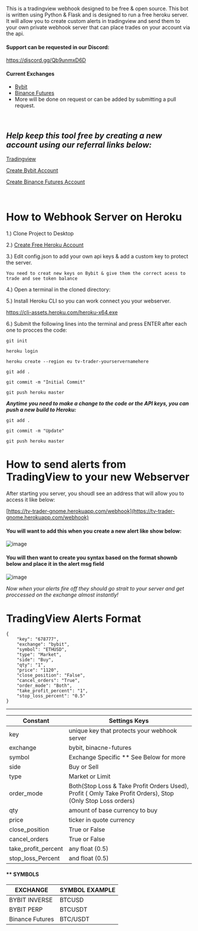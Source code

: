 This is a tradingview webhook  designed to be free & open source.  This bot is written using Python & Flask and is designed to run a free heroku server. It will allow you to create custom alerts in tradingview and send them to your own private webhook server that can place trades on your account via the api.

#### Support can be requested in our Discord:

https://discord.gg/Qb9unmxD6D

#### Current Exchanges 
- [Bybit](https://partner.bybit.com/b/webhookbot)
- [Binance Futures](https://www.binance.com/en/register?ref=LMFD8MJ5)
- More will be done on request or can be added by submitting a pull request.

<br>

***Help keep this tool free by creating a new account using our referral links below:***
-------------------
[Tradingview](https://www.tradingview.com/?offer_id=10&aff_id=9584)

[Create Bybit Account](https://partner.bybit.com/b/webhookbot)

[Create Binance Futures Account](https://www.binance.com/en/register?ref=LMFD8MJ5)



<br>

# How to Webhook Server on Heroku

1.) Clone Project to Desktop

2.) [Create Free Heroku Account](https://www.heroku.com/)

3.) Edit config.json to add your own api keys & add a custom key to protect the server.

```You need to creat new keys on Bybit & give them the correct acess to trade and see token balance```
	
4.) Open a terminal in the cloned directory:

5.) Install Heroku CLI so you can work connect you your webserver.

https://cli-assets.heroku.com/heroku-x64.exe


6.) Submit the following lines into the terminal and press ENTER after each one to procces the code: 
 
 
``git init``

``heroku login``

``heroku create --region eu tv-trader-yourservernamehere``

``git add .``

``git commit -m "Initial Commit"``

``git push heroku master``


***Anytime you need to make a change to the code or the API keys, you can push a new build to Heroku:***

``git add .``

``git commit -m "Update"``

``git push heroku master``

# How to send alerts from TradingView to your new Webserver

After starting you server, you shoudl see an address that will allow you to access it like below:

[https://tv-trader-gnome.herokuapp.com/webhook](https://tv-trader-gnome.herokuapp.com/webhook)

#### You will want to add this when you create a new alert like show below:

![image](https://user-images.githubusercontent.com/33667144/176002365-be54dfdc-690a-433d-9702-e8e9641a45b5.png)

#### You will then want to create you syntax based on the format shownb below and place it in the alert msg field

![image](https://user-images.githubusercontent.com/33667144/176003033-26794889-e041-4737-83f1-4f850335f280.png)


_Now when your alerts fire off they should go strait to your server and get proccessed on the exchange almost instantly!_


# TradingView Alerts Format 

```
{
	"key": "678777",
	"exchange": "bybit",
	"symbol": "ETHUSD",
	"type": "Market",
	"side": "Buy",
	"qty": "1",
	"price": "1120",
	"close_position": "False",
	"cancel_orders": "True",
	"order_mode": "Both",
	"take_profit_percent": "1",
	"stop_loss_percent": "0.5"
}
```



---
| Constant |Settings Keys  |
|--|--|
|key| unique key that protects your webhook server|
|exchange | bybit, binacne-futures |
|symbol | Exchange Specific ** See Below for more |
|side|Buy or Sell		|
|type | Market or Limit		|
|order_mode| Both(Stop Loss & Take Profit Orders Used), Profit ( Omly Take Profit Orders), Stop (Only Stop Loss orders)|
|qty| amount of base currency to buy 		|
|price|  ticker in quote currency		|
|close_position| True or False 		|
|cancel_orders|True or False 		|
|take_profit_percent| any float	 (0.5)	|
|stop_loss_Percent	 |and float (0.5)		|


#### ** SYMBOLS
| EXCHANGE | SYMBOL EXAMPLE |
|--|--|
|BYBIT INVERSE| BTCUSD|
|BYBIT PERP | BTCUSDT|
|Binance Futures | BTC/USDT|
